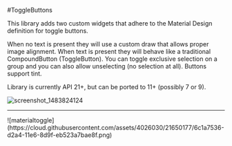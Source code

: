 #ToggleButtons

This library adds two custom widgets that adhere to the Material Design definition for toggle buttons.  

When no text is present they will use a custom draw that allows proper image alignment.  When text is present they will behave like a traditional CompoundButton (ToggleButton).  You can toggle exclusive selection on a group and you can also allow unselecting (no selection at all).  Buttons support tint.  

Library is currently API 21+, but can be ported to 11+ (possibly 7 or 9).

![screenshot_1483824124](https://cloud.githubusercontent.com/assets/4026030/21745293/ef48cff8-d528-11e6-8e3b-568d8484e548.png)

<hr>
![materialtoggle](https://cloud.githubusercontent.com/assets/4026030/21650177/6c1a7536-d2a4-11e6-8d9f-eb523a7bae8f.png)
